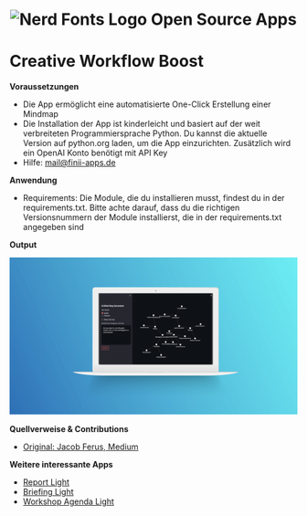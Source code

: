 <h1 align="center">
  <img src="https://www.finii-apps.de/img/finii_logo.png" width="150" alt="Nerd Fonts Logo" />
  Open Source Apps
</h1>

# Creative Workflow Boost

**Voraussetzungen**
- Die App ermöglicht eine automatisierte One-Click Erstellung einer Mindmap
- Die Installation der App ist kinderleicht und basiert auf der weit verbreiteten Programmiersprache Python. Du kannst die aktuelle Version auf python.org laden, um die App einzurichten. Zusätzlich wird ein OpenAI Konto benötigt mit API Key
- Hilfe: mail@finii-apps.de

**Anwendung**
- Requirements: Die Module, die du installieren musst, findest du in der requirements.txt. Bitte achte darauf, dass du die richtigen Versionsnummern der Module installierst, die in der requirements.txt angegeben sind

**Output**

![- Bild fehlt -](https://github.com/FINII-Apps/creative-workflow-boost/blob/main/screenshot.png?raw=true "Output of Script")

**Quellverweise & Contributions**
- [Original: Jacob Ferus, Medium](https://levelup.gitconnected.com/ai-generated-mind-maps-with-the-chatgpt-api-in-python-and-streamlit-bad9cd63f402)
  
**Weitere interessante Apps**
- [Report Light](https://github.com/FINII-Apps/one-second-decks-report-light "Zur App")
- [Briefing Light](https://github.com/FINII-Apps/one-second-decks-briefing-light "Zur App")
- [Workshop Agenda Light](https://github.com/FINII-Apps/one-second-decks-workshop-light "Zur App")
